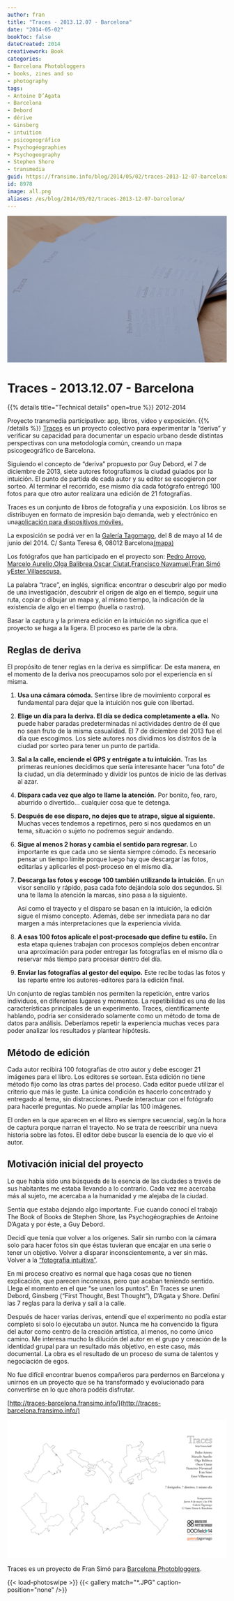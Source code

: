 ```yaml
---
author: fran
title: "Traces - 2013.12.07 - Barcelona"
date: "2014-05-02"
bookToc: false
dateCreated: 2014
creativework: Book
categories:
- Barcelona Photobloggers
- books, zines and so
- photography
tags:
- Antoine D’Agata
- Barcelona
- Debord
- dérive
- Ginsberg
- intuition
- psicogeográfico
- Psychogéographies
- Psychogeography
- Stephen Shore
- transmedia
guid: https://fransimo.info/blog/2014/05/02/traces-2013-12-07-barcelona/
id: 8978
image: all.png
aliases: /es/blog/2014/05/02/traces-2013-12-07-barcelona/
---
```

![DSCF1435.jpg](DSCF1435.jpg)

# Traces - 2013.12.07 - Barcelona
{{% details title="Technical details" open=true %}}
2012-2014  

Proyecto transmedia participativo: app, libros, video y exposición.
{{% /details %}}
[Traces](http://traces-barcelona.fransimo.info/) es un proyecto colectivo para experimentar la “deriva” y verificar su
capacidad para documentar un espacio urbano desde distintas perspectivas con una metodología común, creando un mapa
psicogeográfico de Barcelona.

Siguiendo el concepto de “deriva” propuesto por Guy Debord, el 7 de diciembre de 2013, siete autores fotografiamos la
ciudad guiados por la intuición. El punto de partida de cada autor y su editor se escogieron por sorteo. Al terminar el
recorrido, ese mismo día cada fotógrafo entregó 100 fotos para que otro autor realizara una edición de 21 fotografías.

Traces es un conjunto de libros de fotografía y una exposición. Los libros se distribuyen en formato de impresión bajo
demanda, web y electrónico en
una[aplicación para dispositivos móviles.](https://itunes.apple.com/us/app/traces/id866756528?ls=1&mt=8)

La exposición se podrá ver en la [Galería Tagomago](http://tagomago.com/), del 8 de mayo al 14 de junio del 2014. C/
Santa Teresa 6, 08012
Barcelona[(mapa)](https://maps.google.es/maps?q=Carrer+Santa+Teresa,+6,+Barcelona&hl=en&sll=41.39479,2.148768&sspn=0.164317,0.334053&hnear=Carrer+Santa+Teresa,+6,+08012+Barcelona&t=m&z=16)

Los fotógrafos que han participado en el proyecto
son: [Pedro Arroyo](http://www.pedroarroyo.es/), [Marcelo Aurelio](http://marceloaurelio.com/),[Olga Balibrea](http://www.olgabalibrea.com/),[Oscar Ciutat](http://oscarciutat.com/en/),[Francisco Navamuel](http://www.francisconavamuel.net/),[Fran Simó](http://fransimo.info/)
y[Ester Villaescusa.](http://estervillaescusa.com/)

La palabra “trace”, en inglés, significa: encontrar o descubrir algo por medio de una investigación, descubrir el orígen
de algo en el tiempo, seguir una ruta, copiar o dibujar un mapa y, al mismo tiempo, la indicación de la existencia de
algo en el tiempo (huella o rastro).

Basar la captura y la primera edición en la intuición no significa que el proyecto se haga a la ligera. El proceso es
parte de la obra.

## Reglas de deriva

El propósito de tener reglas en la deriva es simplificar. De esta manera, en el momento de la deriva nos preocupamos
solo por el experiencia en sí misma.

1. **Usa una cámara cómoda.**
   Sentirse libre de movimiento corporal es fundamental para dejar que la intuición nos guíe con libertad.
2. **Elige un día para la deriva. El día se dedica completamente a ella.**
   No puede haber paradas predeterminadas ni actividades dentro de él que no sean fruto de la misma casualidad. El 7 de
   diciembre del 2013 fue el día que escogimos. Los siete autores nos dividimos los distritos de la ciudad por sorteo para
   tener un punto de partida.

3. **Sal a la calle, enciende el GPS y entrégate a tu intuición.**
   Tras las primeras reuniones decidimos que sería interesante hacer “una foto” de la ciudad, un día determinado y dividir
   los puntos de inicio de las derivas al azar.

4. **Dispara cada vez que algo te llame la atención.**
   Por bonito, feo, raro, aburrido o divertido… cualquier cosa que te detenga.

5. **Después de ese disparo, no dejes que te atrape, sigue al siguiente.**
   Muchas veces tendemos a repetirnos, pero si nos quedamos en un tema, situación o sujeto no podremos seguir andando.

6. **Sigue al menos 2 horas y cambia el sentido para regresar.**
   Lo importante es que cada uno se sienta siempre cómodo. Es necesario pensar un tiempo límite porque luego hay que
   descargar las fotos, editarlas y aplicarles el post-proceso en el mismo día.

7. **Descarga las fotos y escoge 100 también utilizando la intuición.**
   En un visor sencillo y rápido, pasa cada foto dejándola solo dos segundos. Si una te llama la atención la marcas, sino
   pasa a la siguiente.

   Así como el trayecto y el disparo se basan en la intuición, la edición sigue el mismo concepto. Además, debe ser
   inmediata para no dar margen a más interpretaciones que la experiencia vivida.

8. **A esas 100 fotos aplícale el post-procesado que define tu estilo.**
   En esta etapa quienes trabajan con procesos complejos deben encontrar una aproximación para poder entregar las
   fotografías en el mismo día o reservar más tiempo para procesar dentro del día.

9. **Enviar las fotografías al gestor del equipo.**
   Este recibe todas las fotos y las reparte entre los autores-editores para la edición final.

Un conjunto de reglas también nos permiten la repetición, entre varios individuos, en diferentes lugares y momentos. La
repetibilidad es una de las características principales de un experimento. Traces, científicamente hablando, podría ser
considerado solamente como un método de toma de datos para análisis. Deberíamos repetir la experiencia muchas veces para
poder analizar los resultados y plantear hipótesis.

## Método de edición

Cada autor recibirá 100 fotografías de otro autor y debe escoger 21 imágenes para el libro. Los editores se sortean.
Esta edición no tiene método fijo como las otras partes del proceso. Cada editor puede utilizar el criterio que más le
guste. La única condición es hacerlo concentrado y entregado al tema, sin distracciones. Puede interactuar con el
fotógrafo para hacerle preguntas. No puede ampliar las 100 imágenes.

El orden en la que aparecen en el libro es siempre secuencial, según la hora de captura porque narran el trayecto. No se
trata de reescribir una nueva historia sobre las fotos. El editor debe buscar la esencia de lo que vio el autor.

## Motivación inicial del proyecto

Lo que había sido una búsqueda de la esencia de las ciudades a través de sus habitantes me estaba llevando a lo
contrario. Cada vez me acercaba más al sujeto, me acercaba a la humanidad y me alejaba de la ciudad.

Sentía que estaba dejando algo importante. Fue cuando conocí el trabajo The Book of Books de Stephen Shore, las
Psychogéographies de Antoine D’Agata y por éste, a Guy Debord.

Decidí que tenía que volver a los orígenes. Salir sin rumbo con la cámara solo para hacer fotos sin que éstas tuvieran
que encajar en una serie o tener un objetivo. Volver a disparar inconscientemente, a ver sin más. Volver a
la [“fotografía intuitiva”](http://barcelonaphotobloggers.org/2009/01/01/fotografia-intuitiva/).

En mi proceso creativo es normal que haga cosas que no tienen explicación, que parecen inconexas, pero que acaban
teniendo sentido. Llega el momento en el que “se unen los puntos”. En Traces se unen Debord, Ginsberg (“First Thought,
Best Thought”), D’Agata y Shore. Definí las 7 reglas para la deriva y salí a la calle.

Después de hacer varias derivas, entendí que el experimento no podía estar completo si solo lo ejecutaba un autor. Nunca
me ha convencido la figura del autor como centro de la creación artística, al menos, no como único camino. Me interesa
mucho la dilución del autor en el grupo y creación de la identidad grupal para un resultado más objetivo, en este caso,
más documental. La obra es el resultado de un proceso de suma de talentos y negociación de egos.

No fue difícil encontrar buenos compañeros para perdernos en Barcelona y unirnos en un proyecto que se ha transformado y
evolucionado para convertirse en lo que ahora podéis disfrutar.

[http://traces-barcelona.fransimo.info/](http://traces-barcelona.fransimo.info/)

![all](all.png)

Traces es un proyecto de Fran Simó para [Barcelona Photobloggers](http://barcelonaphotobloggers.org/).

{{< load-photoswipe >}}
{{< gallery match="*.JPG" caption-position="none" />}}